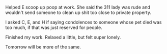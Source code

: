 Helped E scoop up poop at work. She said the 311 lady was rude and wouldn't send someone to clean up shit too close to private property.

I asked C, E, and H if saying condolences to someone whose pet died was too much, if that was just reserved for people.

Finished my work. Relaxed a little, but felt super lonely.

Tomorrow will be more of the same.
